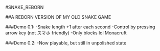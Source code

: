 #SNAKE_REBORN

##A REBORN VERSION OF MY OLD SNAKE GAME

###Demo 0.1:
-Snake length +1 after each second
-Control by pressing arrow key (not スマホ friendly)
-Only blocks lol Monacruft

###Demo 0.2:
-Now playable, but still in unpolished state